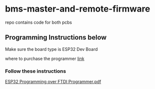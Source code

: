 # bms-master-and-remote-firmware
repo contains code for both pcbs 

## Programming Instructions below 
Make sure the board type is ESP32 Dev Board 

where to purchase the programmer [link](https://www.amazon.com/WWZMDiB-FT232RL-Converter-Adapter-Breakout/dp/B0BJKCSZZW/ref=sr_1_5?keywords=ftdi+programmer&qid=1687420656&sr=8-5)

### Follow these instructions

[ESP32 Programming over FTDI Programmer.pdf](https://github.com/skndungu/bms-master-and-remote-firmware/files/11830573/ESP32.Programming.over.FTDI.Programmer.pdf)

